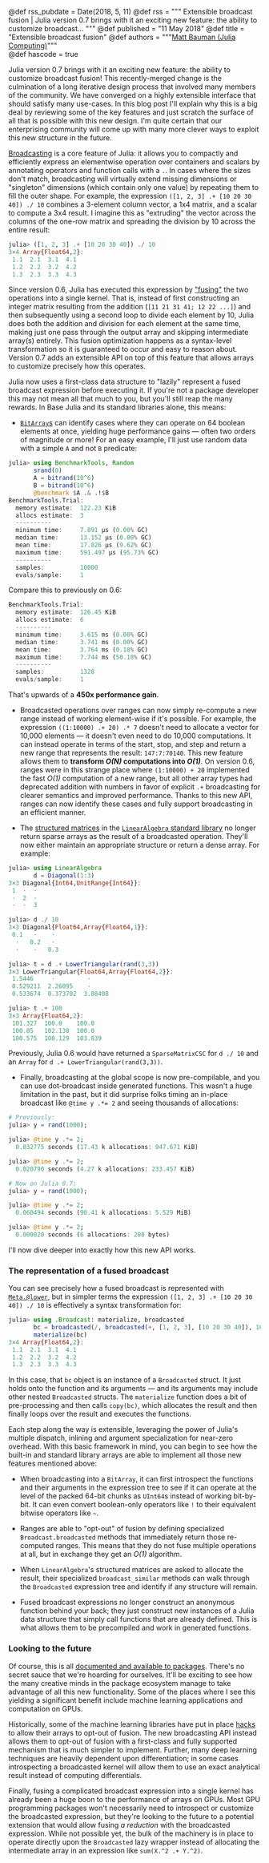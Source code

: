@def rss_pubdate = Date(2018, 5, 11)
@def rss = """ Extensible broadcast fusion | Julia version 0.7 brings with it an exciting new feature: the ability to customize broadcast... """
@def published = "11 May 2018"
@def title = "Extensible broadcast fusion"
@def authors = """<a href="https://github.com/mbauman">Matt Bauman (Julia Computing)</a>"""  
@def hascode = true


Julia version 0.7 brings with it an exciting new feature: the ability to customize broadcast
fusion! This recently-merged change is the culmination of a long iterative design process
that involved many members of the community. We have converged on a highly extensible
interface that should satisfy many use-cases. In this blog post I'll explain why this is a
big deal by reviewing some of the key features and just scratch the surface of all that is
possible with this new design. I'm quite certain that our enterprising community will come
up with many more clever ways to exploit this new structure in the future.

[Broadcasting][] is a core feature of Julia: it allows you to compactly and efficiently
express an elementwise operation over containers and scalars by annotating operators and
function calls with a `.`. In cases where the sizes don't match, broadcasting will virtually
extend missing dimensions or "singleton" dimensions (which contain only one value) by
repeating them to fill the outer shape. For example, the expression `([1, 2, 3] .+ [10 20 30
40]) ./ 10` combines a 3-element column vector, a 1x4 matrix, and a scalar to compute a 3x4
result. I imagine this as "extruding" the vector across the columns of the one-row matrix
and spreading the division by 10 across the entire result:

```julia
julia> ([1, 2, 3] .+ [10 20 30 40]) ./ 10
3×4 Array{Float64,2}:
 1.1  2.1  3.1  4.1
 1.2  2.2  3.2  4.2
 1.3  2.3  3.3  4.3
```

Since version 0.6, Julia has executed this expression by ["fusing"][] the two operations
into a single kernel. That is, instead of first constructing an integer matrix resulting
from the addition (`[11 21 31 41; 12 22 ...]`) and then subsequently using a second loop to
divide each element by 10, Julia does both the addition and division for each element at the
same time, making just one pass through the output array and skipping intermediate array(s)
entirely. This fusion optimization happens as a syntax-level transformation so it is
guaranteed to occur and easy to reason about. Version 0.7 adds an extensible API on top of
this feature that allows arrays to customize precisely how this operates.

Julia now uses a first-class data structure to "lazily" represent a fused broadcast
expression before executing it. If you're not a package developer this may not mean all that
much to you, but you'll still reap the many rewards. In Base Julia and its standard
libraries alone, this means:

* [`BitArray`s][] can identify cases where they can operate on 64 boolean elements at once,
  yielding huge performance gains — often two orders of magnitude or more! For an easy
  example, I'll just use random data with a simple `A` and not `B` predicate:

```julia
julia> using BenchmarkTools, Random
       srand(0)
       A = bitrand(10^6)
       B = bitrand(10^6)
       @benchmark $A .& .!$B
BenchmarkTools.Trial:
  memory estimate:  122.23 KiB
  allocs estimate:  3
  ----------
  minimum time:     7.891 μs (0.00% GC)
  median time:      13.152 μs (0.00% GC)
  mean time:        17.826 μs (9.62% GC)
  maximum time:     591.497 μs (95.73% GC)
  ----------
  samples:          10000
  evals/sample:     1
```

Compare this to previously on 0.6:

```julia
BenchmarkTools.Trial:
  memory estimate:  126.45 KiB
  allocs estimate:  6
  ----------
  minimum time:     3.615 ms (0.00% GC)
  median time:      3.741 ms (0.00% GC)
  mean time:        3.764 ms (0.18% GC)
  maximum time:     7.744 ms (50.18% GC)
  ----------
  samples:          1328
  evals/sample:     1
```

That's upwards of a **450x performance gain**.

* Broadcasted operations over ranges can now simply re-compute a new range instead of
  working element-wise if it's possible. For example, the expression `((1:10000) .+ 20) .* 7`
  doesn't need to allocate a vector for 10,000 elements — it doesn't even need to do 10,000
  computations. It can instead operate in terms of the start, stop, and step and return a
  new range that represents the result: `147:7:70140`. This new feature allows them to
  **transform _O(N)_ computations into _O(1)_**. On version 0.6, ranges were in this strange
  place where `(1:10000) + 20` implemented the fast _O(1)_ computation of a new range, but
  all other array types had deprecated addition with numbers in favor of explicit `.+`
  broadcasting for clearer semantics and improved performance. Thanks to this new API,
  ranges can now identify these cases and fully support broadcasting in an efficient manner.

* The [structured matrices][] in the [`LinearAlgebra` standard library][] no longer return
  sparse arrays as the result of a broadcasted operation. They'll now either maintain an
  appropriate structure or return a dense array. For example:

```julia
julia> using LinearAlgebra
       d = Diagonal(1:3)
3×3 Diagonal{Int64,UnitRange{Int64}}:
 1  ⋅  ⋅
 ⋅  2  ⋅
 ⋅  ⋅  3

julia> d ./ 10
3×3 Diagonal{Float64,Array{Float64,1}}:
 0.1   ⋅    ⋅
  ⋅   0.2   ⋅
  ⋅    ⋅   0.3

julia> t = d .+ LowerTriangular(rand(3,3))
3×3 LowerTriangular{Float64,Array{Float64,2}}:
 1.5446     ⋅         ⋅
 0.529211  2.26095    ⋅
 0.533674  0.373702  3.88408

julia> t .+ 100
3×3 Array{Float64,2}:
 101.327  100.0    100.0
 100.85   102.138  100.0
 100.575  100.129  103.839
```

Previously, Julia 0.6 would have returned a `SparseMatrixCSC` for `d ./ 10` and an `Array` for `d .+ LowerTriangular(rand(3,3))`.

* Finally, broadcasting at the global scope is now pre-compilable, and you can use
  dot-broadcast inside generated functions. This wasn't a huge limitation in the past, but
  it did surprise folks timing an in-place broadcast like `@time y .*= 2` and seeing thousands of allocations:

```julia
# Previously:
julia> y = rand(1000);

julia> @time y .*= 2;
  0.032775 seconds (17.43 k allocations: 947.671 KiB)

julia> @time y .*= 2;
  0.020790 seconds (4.27 k allocations: 233.457 KiB)

# Now on Julia 0.7:
julia> y = rand(1000);

julia> @time y .*= 2;
  0.060494 seconds (90.41 k allocations: 5.529 MiB)

julia> @time y .*= 2;
  0.000020 seconds (6 allocations: 208 bytes)
```

I'll now dive deeper into exactly how this new API works.

### The representation of a fused broadcast

You can see precisely how a fused broadcast is represented with [`Meta.@lower`][], but in
simpler terms the expression `([1, 2, 3] .+ [10 20 30 40]) ./ 10` is effectively a syntax
transformation for:

```julia
julia> using .Broadcast: materialize, broadcasted
       bc = broadcasted(/, broadcasted(+, [1, 2, 3], [10 20 30 40]), 10)
       materialize(bc)
3×4 Array{Float64,2}:
 1.1  2.1  3.1  4.1
 1.2  2.2  3.2  4.2
 1.3  2.3  3.3  4.3
```

In this case, that `bc` object is an instance of a `Broadcasted` struct. It just holds onto
the function and its arguments — and its arguments may include other nested `Broadcasted`
structs. The `materialize` function does a bit of pre-processing and then calls `copy(bc)`,
which allocates the result and then finally loops over the result and executes the functions.

Each step along the way is extensible, leveraging the power of Julia's multiple dispatch,
inlining and argument specialization for near-zero overhead. With this basic framework in
mind, you can begin to see how the built-in and standard library arrays are able to
implement all those new features mentioned above:

* When broadcasting into a `BitArray`, it can first introspect the functions and their
  arguments in the expression tree to see if it can operate at the level of the packed
  64-bit chunks as `UInt64`s instead of working bit-by-bit. It can even convert boolean-only
  operators like `!` to their equivalent bitwise operators like `~`.

* Ranges are able to "opt-out" of fusion by defining specialized `Broadcast.broadcasted`
  methods that immediately return those re-computed ranges. This means that they do not fuse
  multiple operations at all, but in exchange they get an _O(1)_ algorithm.

* When `LinearAlgebra`'s structured matrices are asked to allocate the result, their
  specialized `broadcast_similar` methods can walk through the `Broadcasted` expression tree
  and identify if any structure will remain.

* Fused broadcast expressions no longer construct an anonymous function behind your back;
  they just construct new instances of a Julia data structure that simply call functions
  that are already defined. This is what allows them to be precompiled and work in generated
  functions.

### Looking to the future

Of course, this is all [documented and available to packages][]. There's no secret sauce that
we're hoarding for ourselves. It'll be exciting to see how the many creative minds in the
package ecosystem manage to take advantage of all this new functionality. Some of the places
where I see this yielding a significant benefit include machine learning applications and
computation on GPUs.

Historically, some of the machine learning libraries have put in place [hacks][] to allow their arrays to
opt-out of fusion. The new broadcasting API instead allows them to opt-out of fusion with a first-class and fully
supported mechanism that is much simpler to implement. Further, many deep learning
techniques are heavily dependent upon differentiation; in some cases introspecting a
broadcasted kernel will allow them to use an exact analytical result instead of computing
differentials.

Finally, fusing a complicated broadcast expression into a single kernel has already been a
huge boon to the performance of arrays on GPUs. Most GPU programming packages won't
necessarily need to introspect or customize the broadcasted expression, but they're looking
to the future to a potential extension that would allow fusing _a reduction_ with the
broadcasted expression. While not possible yet, the bulk of the machinery is in place to
operate directly upon the `Broadcasted` lazy wrapper instead of allocating the intermediate
array in an expression like `sum(X.^2 .+ Y.^2)`.


[Broadcasting]: https://docs.julialang.org/en/v1/manual/arrays/#Broadcasting

["fusing"]: /blog/2017/01/moredots

[hacks]: https://github.com/MikeInnes/TakingBroadcastSeriously.jl

[documented and available to packages]: https://docs.julialang.org/en/v1/manual/interfaces/#man-interfaces-broadcasting

[`BitArray`s]: https://docs.julialang.org/en/latest/base/arrays/#Base.BitArray

[`LinearAlgebra` standard library]: https://docs.julialang.org/en/latest/stdlib/LinearAlgebra/#Linear-Algebra-1

[structured matrices]: https://docs.julialang.org/en/latest/stdlib/LinearAlgebra/#Special-matrices-1

[`Meta.@lower`]: https://docs.julialang.org/en/latest/base/base/#Base.Meta.@lower
